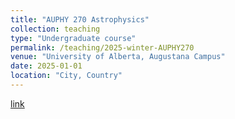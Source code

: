 ```yaml
---
title: "AUPHY 270 Astrophysics"
collection: teaching
type: "Undergraduate course"
permalink: /teaching/2025-winter-AUPHY270
venue: "University of Alberta, Augustana Campus"
date: 2025-01-01
location: "City, Country"
---
```

<a href="https://apps.ualberta.ca/catalogue/course/auphy/270">link</a>

<!--
This is a description of a teaching experience. You can use markdown like any other post.

Heading 1
======

Heading 2
======

Heading 3
======
-->
